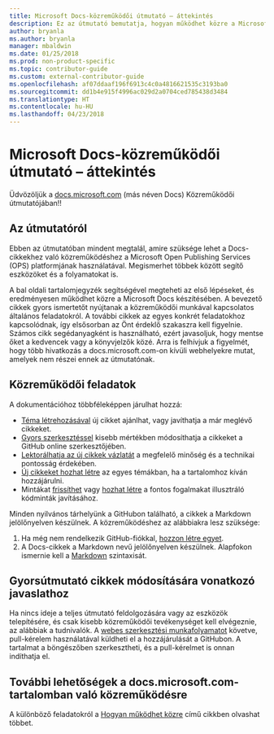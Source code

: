 ```yaml
---
title: Microsoft Docs-közreműködői útmutató – áttekintés
description: Ez az útmutató bemutatja, hogyan működhet közre a Microsoft dokumentációs webhelyén, a docs.microsoft.com-on.
author: bryanla
ms.author: bryanla
manager: mbaldwin
ms.date: 01/25/2018
ms.prod: non-product-specific
ms.topic: contributor-guide
ms.custom: external-contributor-guide
ms.openlocfilehash: af07ddaaf196f6913c4c0a4816621535c3193ba0
ms.sourcegitcommit: dd1b4e915f4996ac029d2a0704ced785438d3484
ms.translationtype: HT
ms.contentlocale: hu-HU
ms.lasthandoff: 04/23/2018
---
```

# <a name="microsoft-docs-contributor-guide-overview"></a>Microsoft Docs-közreműködői útmutató – áttekintés

Üdvözöljük a [docs.microsoft.com](https://docs.microsoft.com) (más néven Docs) Közreműködői útmutatójában!!

## <a name="about-this-guide"></a>Az útmutatóról

Ebben az útmutatóban mindent megtalál, amire szüksége lehet a Docs-cikkekhez való közreműködéshez a Microsoft Open Publishing Services (OPS) platformjának használatával. Megismerhet többek között segítő eszközöket és a folyamatokat is.

A bal oldali tartalomjegyzék segítségével megteheti az első lépéseket, és eredményesen működhet közre a Microsoft Docs készítésében. A bevezető cikkek gyors ismertetőt nyújtanak a közreműködői munkával kapcsolatos általános feladatokról. A további cikkek az egyes konkrét feladatokhoz kapcsolódnak, így elsősorban az Önt érdeklő szakaszra kell figyelnie. Számos cikk segédanyagként is használható, ezért javasoljuk, hogy mentse őket a kedvencek vagy a könyvjelzők közé. Arra is felhívjuk a figyelmét, hogy több hivatkozás a docs.microsoft.com-on kívüli webhelyekre mutat, amelyek nem részei ennek az útmutatónak.

## <a name="contribution-tasks"></a>Közreműködői feladatok

A dokumentációhoz többféleképpen járulhat hozzá:

- [Téma létrehozásával](how-to-contribute.md#create-issues) új cikket ajánlhat, vagy javíthatja a már meglévő cikkeket.
- [Gyors szerkesztéssel](how-to-contribute.md#quick-edits) kisebb mértékben módosíthatja a cikkeket a GitHub online szerkesztőjében.
- [Lektorálhatja az új cikkek vázlatát](how-to-contribute.md#review-new-articles) a megfelelő minőség és a technikai pontosság érdekében.
- [Új cikkeket hozhat létre](how-to-contribute.md#create-new-articles) az egyes témákban, ha a tartalomhoz kíván hozzájárulni.
- Mintákat [frissíthet](how-to-contribute.md#update-samples) vagy [hozhat létre](how-to-contribute.md#create-samples) a fontos fogalmakat illusztráló kódminták javításához.

Minden nyilvános tárhelyünk a GitHubon található, a cikkek a Markdown jelölőnyelven készülnek. A közreműködéshez az alábbiakra lesz szüksége:

1. Ha még nem rendelkezik GitHub-fiókkal, [hozzon létre egyet](https://github.com/join).
2. A Docs-cikkek a Markdown nevű jelölőnyelven készülnek. Alapfokon ismernie kell a [Markdown](https://daringfireball.net/projects/markdown/syntax) szintaxisát.

## <a name="quick-start-to-propose-an-article-change"></a>Gyorsútmutató cikkek módosítására vonatkozó javaslathoz

Ha nincs ideje a teljes útmutató feldolgozására vagy az eszközök telepítésére, és csak kisebb közreműködői tevékenységet kell elvégeznie, az alábbiak a tudnivalók. A [webes szerkesztési munkafolyamatot](how-to-contribute.md#quick-edits) követve, pull-kérelem használatával küldheti el a hozzájárulását a GitHubon. A tartalmat a böngészőben szerkesztheti, és a pull-kérelmet is onnan indíthatja el.

## <a name="additional-ways-to-contribute-to-docsmicrosoftcom-content"></a>További lehetőségek a docs.microsoft.com-tartalomban való közreműködésre

A különböző feladatokról a [Hogyan működhet közre](how-to-contribute.md) című cikkben olvashat többet.

